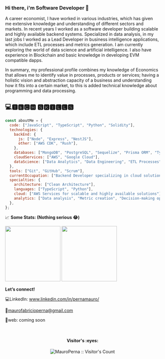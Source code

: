 ### Hi there, i'm Software Developer 👋

A career economist, I have worked in various industries, which has given me extensive knowledge and understanding of different sectors and markets. In recent years I worked as a software developer building scalable and highly available backend systems. Specialized in data analysis, in my last jobs I worked as a Lead Developer in business intelligence applications, which include ETL processes and metrics generation. I am currently exploring the world of data science and artificial intelligence. I also have experience in Blockchain and basic knowledge in developing EVM compatible dapps. 

In summary, my professional profile combines my knowledge of Economics that allows me to identify value in processes, products or services; having a holistic vision and abstraction capacity of a business and understanding how it fits into a certain market, to this is added technical knowledge about programming and data processing.

## 💻🆃🅴🅲🅷 🆂🅺🅸🅻🅻🆂
```javascript
const aboutMe = {
  code: ["JavaScript", "TypeScript", "Python", "Solidity"],
  technologies: {
    backEnd: {
      js: ["Node", "Express", "NestJS"],
      other: ["AWS CDK", "Rush"],
    },
    databases: ["MongoDB", "PostgreSQL", "Sequelize", "Prisma ORM", "TypeORM", "DynamoDB"],
    cloudServices: ["AWS", "Google Cloud"],
    dataScience: ["Data Analytics", "Data Engineering", "ETL Processes"],
  },
  tools: ["Git", "GitHub", "Scrum"],
  currentOccupation: ["Backend Developer specializing in cloud solutions and data engineering"],
  specialties: {
    architecture: ["Clean Architecture"],
    languages: ["TypeScript", "Python"],
    cloud: ["AWS Services for scalable and highly available solutions"],
    analytics: ["Data analysis", "Metric creation", "Decision-making optimization"],
  },
};

```

📈 **Some Stats: (Nothing serious 😂)**

<p>
  <img height="180em" src="https://github-readme-stats.vercel.app/api?username=MauroPerna&show_icons=true&hide_border=true&&count_private=true&include_all_commits=true%22" />
  <img height="180em" src="https://github-readme-stats.vercel.app/api/top-langs/?username=MauroPerna&show_icons=true&hide_border=true&layout=compact&langs_count=8%22"/>
</p>

**Let’s connect!**

💻LinkedIn: www.linkedin.com/in/pernamauro/

📧maurofabricioperna@gmail.com

💼web: coming soon

</br>
<h4 align="center">Visitor's :eyes:</h4>
<p align="center"><img src="https://profile-counter.glitch.me/{MauroPerna}/count.svg" alt="MauroPerna :: Visitor's Count" /></p>
